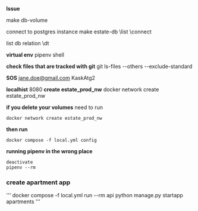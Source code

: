**Issue**



make db-volume

connect to postgres instance
make estate-db
\list
\connect

list db relation 
\dt

**virtual env**
pipenv shell

**check files that are tracked with git**
git ls-files --others --exclude-standard

**SOS**
jane.doe@gmail.com
KaskAtg2

**localhist**
8080
**create estate_prod_nw**
 docker network create estate_prod_nw

**if you delete your volumes**
need to run 
```
docker network create estate_prod_nw 
```
**then run**
```
docker compose -f local.yml config
```

**running pipenv in the wrong place**
```
deactivate
pipenv --rm
```
### create apartment app
'''
docker compose -f local.yml run --rm api python manage.py startapp apartments
'''


